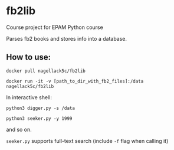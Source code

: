 # fb2lib
Course project for EPAM Python course

Parses fb2 books and stores info into a database.

## How to use:
``docker pull nagellack5c/fb2lib``

``docker run -it -v [path_to_dir_with_fb2_files]:/data nagellack5c/fb2lib``

In interactive shell:

``python3 digger.py -s /data``

``python3 seeker.py -y 1999``

and so on.

``seeker.py`` supports full-text search (include ``-f`` flag when calling it)
